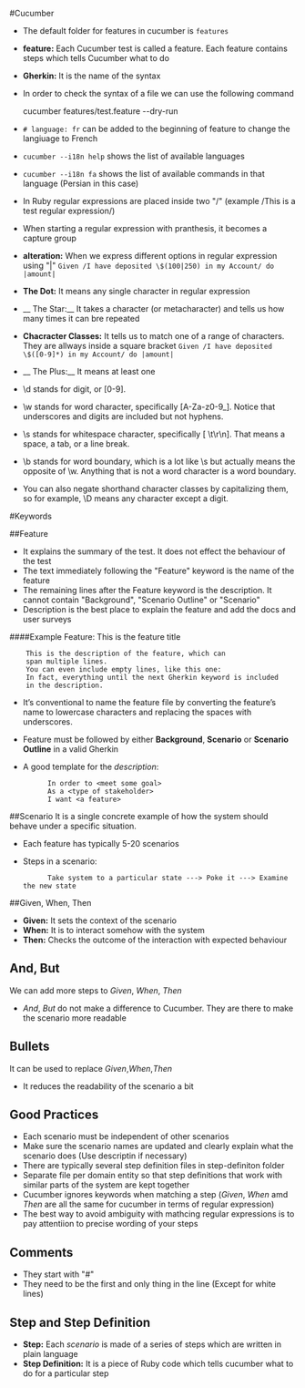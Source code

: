#Cucumber

- The default folder for features in cucumber is `features`
- __feature:__ Each Cucumber test is called a feature. Each feature contains steps which tells Cucumber what to do
- __Gherkin:__ It is the name of the syntax
- In order to check the syntax of a file we can use the following command
 
    cucumber features/test.feature --dry-run
- `# language: fr` can be added to the beginning of feature to change the langiuage to French
- `cucumber --i18n help` shows the list of available languages
- `cucumber --i18n fa` shows the list of available commands in that language (Persian in this case)
- In Ruby regular expressions are placed inside two "/" (example /This is a test regular expression/)
- When starting a regular expression with pranthesis, it becomes a capture group
- __alteration:__ When we express different options in regular expression using "|" `Given /I have deposited \$(100|250) in my Account/ do |amount|`
- __The Dot:__ It means any single character in regular expression
- __ The Star:__ It takes a character (or metacharacter) and tells us how many times it can bre repeated
- __Chacracter Classes:__ It tells us to match one of a range of characters. They are allways inside a square bracket `Given /I have deposited \$([0-9]*) in my Account/ do |amount|`
- __ The Plus:__ It means at least one
- \d stands for digit, or [0-9].
- \w stands for word character, specifically [A-Za-z0-9_]. Notice that underscores and digits are included but not hyphens. 
- \s stands for whitespace character, specifically [ \t\r\n]. That means a space, a tab, or a line break. 
- \b stands for word boundary, which is a lot like \s but actually means the opposite of \w. Anything that is not a word character is a word boundary. 
- You can also negate shorthand character classes by capitalizing them, so for example, \D means any character except a digit.


#Keywords

##Feature
* It explains the summary of the test. It does not effect the behaviour of the test
* The text immediately following the "Feature" keyword is the name of the feature
* The remaining lines after the Feature keyword is the description. It cannot contain "Background", "Scenario Outline" or "Scenario"
* Description is the best place to  explain the feature and add the docs and user surveys
 
 ####Example
        Feature: This is the feature title
        
        This is the description of the feature, which can
        span multiple lines.
        You can even include empty lines, like this one:
        In fact, everything until the next Gherkin keyword is included  
        in the description.
* It’s conventional to name the feature file by converting the feature’s name to lowercase characters and replacing the spaces with underscores.
* Feature must be followed by either __Background__, __Scenario__ or __Scenario Outline__ in a valid Gherkin
* A good template for the *description*:
            
            In order to <meet some goal> 
            As a <type of stakeholder> 
            I want <a feature>

##Scenario
It is a single concrete example of how the system should behave under a specific situation.

* Each feature has typically 5-20 scenarios
* Steps in a scenario:
        
            Take system to a particular state ---> Poke it ---> Examine the new state

##Given, When, Then
* __Given:__ It sets the context of the scenario
*  __When:__ It is to interact somehow with the system
*  __Then:__ Checks the outcome of the interaction with expected behaviour

## And, But
We can add more steps to _Given_, _When_, _Then_
* _And_, _But_ do not make a difference to Cucumber. They are there to make the scenario more readable

## Bullets
It can be used to replace _Given_,_When_,_Then_
* It reduces the readability of the scenario a bit
    
## Good Practices
* Each scenario must be independent of other scenarios
* Make sure the scenario names are updated and clearly explain what the scenario does (Use descriptin if necessary)
* There are typically several step definition files in step-definiton folder
* Separate file per domain entity so that step definitions that work with similar parts of the system are kept together
* Cucumber ignores keywords when matching a step (_Given_, _When_ amd _Then_ are all the same for cucumber in terms of regular expression)
* The best way to avoid ambiguity with mathcing regular expressions is to pay attentiion to precise wording of your steps

## Comments
* They start with "#"
* They need to be the first and only thing in the line (Except for white lines)

## Step and Step Definition
* __Step:__ Each _scenario_ is made of a series of steps which are written in plain language
* __Step Definition:__ It is a piece of Ruby code which tells cucumber what to do for a particular step
